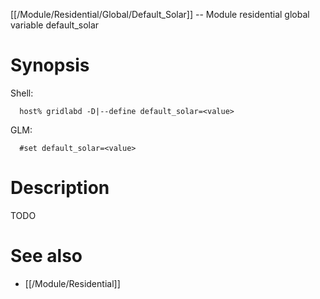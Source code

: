 [[/Module/Residential/Global/Default_Solar]] -- Module residential global variable default_solar

# Synopsis
Shell:
~~~
  host% gridlabd -D|--define default_solar=<value>
~~~
GLM:
~~~
  #set default_solar=<value>
~~~

# Description

TODO

# See also
* [[/Module/Residential]]
